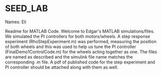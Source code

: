 # SEED_LAB
Names: Eli

Readme for MATLAB Code. 
Welcome to Edgar's MATLAB simulations/files. We simulated the PI controllers for both motors/wheels. A step response experiment (RhoStepExperiment.m) was performed, measuring the position of both wheels and this was used to help us tune the PI controller (FinalDemo1ControlCode.m) for the wheels acting together as one. The files are named as described and the simulink file name matches the corresponding .m file. A pdf of published code for the step experiment and PI controller should be attached along with them as well. 

